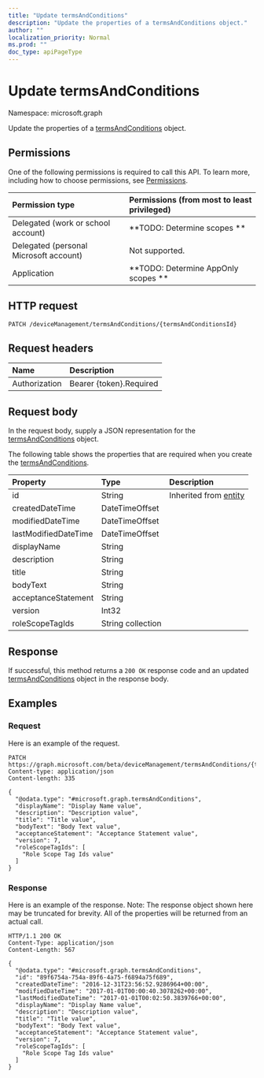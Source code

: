 ```yaml
---
title: "Update termsAndConditions"
description: "Update the properties of a termsAndConditions object."
author: ""
localization_priority: Normal
ms.prod: ""
doc_type: apiPageType
---
```


# Update termsAndConditions

Namespace: microsoft.graph

Update the properties of a [termsAndConditions](../resources/termsandconditions.md) object.

## Permissions
One of the following permissions is required to call this API. To learn more, including how to choose permissions, see [Permissions](/concepts/permissions-reference.md).

|Permission type|Permissions (from most to least privileged)|
|:---|:---|
|Delegated (work or school account)|**TODO: Determine scopes **|
|Delegated (personal Microsoft account)|Not supported.|
|Application|**TODO: Determine AppOnly scopes **|

## HTTP request
<!-- {
  "blockType": "ignored"
}
-->
``` http
PATCH /deviceManagement/termsAndConditions/{termsAndConditionsId}
```

## Request headers
|Name|Description|
|:---|:---|
|Authorization|Bearer {token}.Required|

## Request body
In the request body, supply a JSON representation for the [termsAndConditions](../resources/termsandconditions.md) object.

The following table shows the properties that are required when you create the [termsAndConditions](../resources/termsandconditions.md).

|Property|Type|Description|
|:---|:---|:---|
|id|String| Inherited from [entity](../resources/entity.md)|
|createdDateTime|DateTimeOffset||
|modifiedDateTime|DateTimeOffset||
|lastModifiedDateTime|DateTimeOffset||
|displayName|String||
|description|String||
|title|String||
|bodyText|String||
|acceptanceStatement|String||
|version|Int32||
|roleScopeTagIds|String collection||



## Response
If successful, this method returns a `200 OK` response code and an updated [termsAndConditions](../resources/termsandconditions.md) object in the response body.

## Examples

### Request
Here is an example of the request.
<!-- {
  "blockType": "request",
  "name": "update_termsandconditions"
}
-->
``` http
PATCH https://graph.microsoft.com/beta/deviceManagement/termsAndConditions/{termsAndConditionsId}
Content-type: application/json
Content-length: 335

{
  "@odata.type": "#microsoft.graph.termsAndConditions",
  "displayName": "Display Name value",
  "description": "Description value",
  "title": "Title value",
  "bodyText": "Body Text value",
  "acceptanceStatement": "Acceptance Statement value",
  "version": 7,
  "roleScopeTagIds": [
    "Role Scope Tag Ids value"
  ]
}
```

### Response
Here is an example of the response. Note: The response object shown here may be truncated for brevity. All of the properties will be returned from an actual call.
<!-- {
  "blockType": "response",
  "truncated": true
}
-->
``` http
HTTP/1.1 200 OK
Content-Type: application/json
Content-Length: 567

{
  "@odata.type": "#microsoft.graph.termsAndConditions",
  "id": "89f6754a-754a-89f6-4a75-f6894a75f689",
  "createdDateTime": "2016-12-31T23:56:52.9286964+00:00",
  "modifiedDateTime": "2017-01-01T00:00:40.3078262+00:00",
  "lastModifiedDateTime": "2017-01-01T00:02:50.3839766+00:00",
  "displayName": "Display Name value",
  "description": "Description value",
  "title": "Title value",
  "bodyText": "Body Text value",
  "acceptanceStatement": "Acceptance Statement value",
  "version": 7,
  "roleScopeTagIds": [
    "Role Scope Tag Ids value"
  ]
}
```

